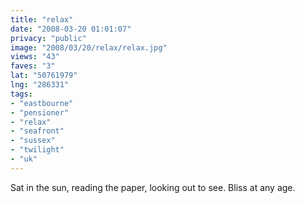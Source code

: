 ```yaml
---
title: "relax"
date: "2008-03-20 01:01:07"
privacy: "public"
image: "2008/03/20/relax/relax.jpg"
views: "43"
faves: "3"
lat: "50761979"
lng: "286331"
tags:
- "eastbourne"
- "pensioner"
- "relax"
- "seafront"
- "sussex"
- "twilight"
- "uk"
---
```

Sat in the sun, reading the paper, looking out to see. Bliss at any age.<a href="/photos/2008/03/20/relax"></a>
